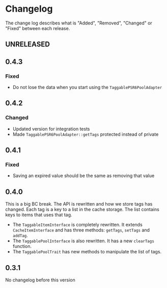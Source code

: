 # Changelog

The change log describes what is "Added", "Removed", "Changed" or "Fixed" between each release. 

## UNRELEASED
## 0.4.3

### Fixed

* Do not lose the data when you start using the `TaggablePSR6PoolAdapter`

## 0.4.2

### Changed

* Updated version for integration tests
* Made `TaggablePSR6PoolAdapter::getTags` protected instead of private

## 0.4.1

### Fixed

* Saving an expired value should be the same as removing that value

## 0.4.0

This is a big BC break. The API is rewritten and how we store tags has changed. Each tag is a key to a list in the 
cache storage. The list contains keys to items that uses that tag. 

* The `TaggableItemInterface` is completely rewritten. It extends `CacheItemInterface` and has three methods: `getTags`, `setTags` and `addTag`.
* The `TaggablePoolInterface` is also rewritten. It has a new `clearTags` function. 
* The `TaggablePoolTrait` has new methods to manipulate the list of tags. 

## 0.3.1 

No changelog before this version
